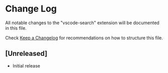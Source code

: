 # Change Log

All notable changes to the "vscode-search" extension will be documented in this file.

Check [Keep a Changelog](http://keepachangelog.com/) for recommendations on how to structure this file.

## [Unreleased]

- Initial release